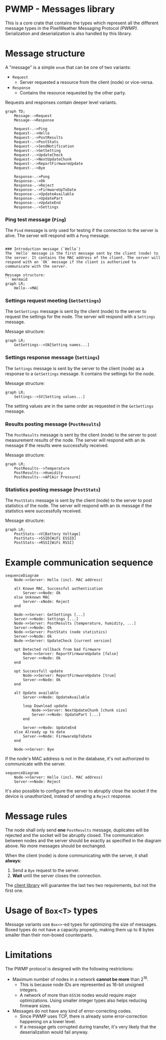 # PWMP - Messages library
This is a core crate that contains the types which represent all the different message types in the PixelWeather Messaging Protocol *(PWMP)*.
Serialization and deserialization is also handled by this library.

# Message structure
A "message" is a simple `enum` that can be one of two variants:
- `Request`
    - Server requested a resource from the client (node) or vice-versa.
- `Response`
    - Contains the resource requested by the other party.

Requests and responses contain deeper level variants.

```mermaid
graph TD;
    Message-->Request
    Message-->Response

    Request-.->Ping
    Request-.->Hello
    Request-.->PostResults
    Request-.->PostStats
    Request-.->SendNotification
    Request-.->GetSetting
    Request-.->UpdateCheck
    Request-.->NextUpdateChunk
    Request-.->ReportFirmwareUpdate
    Request-.->Bye

    Response-.->Pong
    Response-.->Ok
    Response-.->Reject
    Response-.->FirmwareUpToDate
    Response-.->UpdateAvailable
    Response-.->UpdatePart
    Response-.->UpdateEnd
    Response-.->Settings
```

### Ping test message (`Ping`)
The `Pind` message is only used for testing if the connection to the server is alive. The server will respond with a `Pong` message.
```

### Introduction message (`Hello`)
The `Hello` message is the first message sent by the client (node) to the server. It contains the MAC address of the client. The server will respond with an `Ok` message if the client is authorized to communicate with the server.

Message structure:
```mermaid
graph LR;
    Hello-->MAC
```

### Settings request meeting (`GetSettings`)
The `GetSettings` message is sent by the client (node) to the server to request the settings for the node. The server will respond with a `Settings` message.

Message structure:
```mermaid
graph LR;
    GetSettings-->SN[Setting names...]
```

### Settings response message (`Settings`)
The `Settings` message is sent by the server to the client (node) as a response to a `GetSettings` message. It contains the settings for the node.

Message structure:
```mermaid
graph LR;
    Settings-->SV[Setting values...]
```

The setting values are in the same order as requested in the `GetSettings` message.

### Results posting message (`PostResults`)
The `PostResults` message is sent by the client (node) to the server to post measurement results of the node. The server will respond with an `Ok` message if the results were successfully received.

Message structure:
```mermaid
graph LR;
    PostResults-->Temperature
    PostResults-->Humidity
    PostResults-->AP[Air Pressure]
```

### Statistics posting message (`PostStats`)
The `PostStats` message is sent by the client (node) to the server to post statistics of the node. The server will respond with an `Ok` message if the statistics were successfully received.

Message structure:
```mermaid
graph LR;
    PostStats-->V[Battery Voltage]
    PostStats-->SSID[WiFi ESSID]
    PostStats-->RSSI[WiFi RSSI]
```

# Example communication sequence
```mermaid
sequenceDiagram
    Node->>Server: Hello (incl. MAC address)

    alt Known MAC, Successful authentication
        Server->>Node: Ok
    else Unknown MAC
        Server--xNode: Reject
    end
    
    Node->>Server: GetSettings [...]
    Server->>Node: Settings [...]
    Node->>Server: PostResults [temperature, humidity, ...]
    Server->>Node: Ok
    Node->>Server: PostStats (node statistics)
    Server->>Node: Ok
    Node->>Server: UpdateCheck [current version]

    opt Detected rollback from bad firmware
        Node->>Server: ReportFirmwareUpdate [false]
        Server->>Node: Ok
    end

    opt Successfull update
        Node->>Server: ReportFirmwareUpdate [true]
        Server->>Node: Ok
    end

    alt Update available
        Server->>Node: UpdateAvailable
        
        loop Download update
            Node->>Server: NextUpdateChunk [chunk size]
            Server->>Node: UpdatePart [...]
        end

        Server->>Node: UpdateEnd
    else Already up to date
        Server->>Node: FirmwareUpToDate
    end

    Node->>Server: Bye
```

If the node's MAC address is not in the database, it's not authorized to communicate with the server.
```mermaid
sequenceDiagram
    Node->>Server: Hello (incl. MAC address)
    Server->>Node: Reject
```

It's also possible to configure the server to abruptly close the socket if the device is unauthorized, instead of sending a `Reject` response.

# Message rules
The node shall only send **one** `PostResults` message, duplicates will be rejected and the socket will be abruptly closed. The communication between nodes and the server should be exactly as specified in the diagram above. No more messages should be exchanged.

When the client (node) is done communicating with the server, it shall **always**:
1. Send a `Bye` request to the server.
2. **Wait** until the server closes the connection.

The [client library](../pwmp-client/) will guarantee the last two two requirements, but not the first one.

# Usage of `Box<T>` types
Message variants use `Box<>`-ed types for optimizing the size of messages. Boxed types do not have a capacity property, making them up to 8 bytes smaller than their non-boxed counterparts.

# Limitations
The PWMP protocol is designed with the following restrictions:
- Maximum number of nodes in a network **cannot be more** than $2^{16}$.
    - This is because node IDs are represented as 16-bit unsigned integers.
    - A network of more than `65536` nodes would require major optimizations. Using smaller integer types also helps reducing firmware sizes.
- Messages do not have any kind of error-correcting codes.
    - Since PWMP uses TCP, there is already some error-correction happening on a lower level.
    - If a message gets corrupted during transfer, it's very likely that the deserialization would fail anyway.